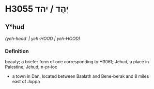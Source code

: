 # H3055 יְהֻד / יהד

## Yᵉhud

_(yeh-hood' | yeh-HOOD | yeh-HOOD)_

### Definition

beauty; a briefer form of one corresponding to H3061; Jehud, a place in Palestine; Jehud; n-pr-loc

- a town in Dan, located between Baalath and Bene-berak and 8 miles east of Joppa
